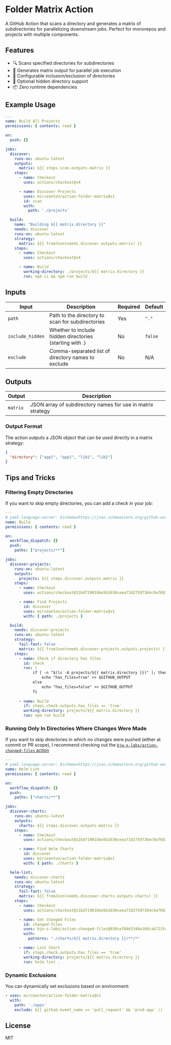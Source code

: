 # Folder Matrix Action

A GitHub Action that scans a directory and generates a matrix of subdirectories for parallelizing downstream jobs. Perfect for monorepos and projects with multiple components.

## Features

- 🔍 Scans specified directories for subdirectories
- 🚀 Generates matrix output for parallel job execution
- 🎯 Configurable inclusion/exclusion of directories
- 👻 Optional hidden directory support
- 📦 Zero runtime dependencies

## Example Usage

```yaml
---
name: Build All Projects
permissions: { contents: read }

on:
  push: {}

jobs:
  discover:
    runs-on: ubuntu-latest
    outputs:
      matrix: ${{ steps.scan.outputs.matrix }}
    steps:
      - name: Checkout
        uses: actions/checkout@v4

      - name: Discover Projects
        uses: mirceanton/action-folder-matrix@v1
        id: scan
        with:
          path: './projects'

  build:
    name: "Building ${{ matrix.directory }}"
    needs: discover
    runs-on: ubuntu-latest
    strategy:
      matrix: ${{ fromJson(needs.discover.outputs.matrix) }}
    steps:
      - name: Checkout
        uses: actions/checkout@v4

      - name: Build
        working-directory: ./projects/${{ matrix.directory }}
        run: npm ci && npm run build

```

## Inputs

| Input            | Description                                             | Required | Default |
|------------------|---------------------------------------------------------|----------|---------|
| `path`           | Path to the directory to scan for subdirectories        | Yes      | `"."`   |
| `include_hidden` | Whether to include hidden directories (starting with .) | No       | `false` |
| `exclude`        | Comma-separated list of directory names to exclude      | No       | N/A     |

## Outputs

| Output   | Description                                                 |
|----------|-------------------------------------------------------------|
| `matrix` | JSON array of subdirectory names for use in matrix strategy |

### Output Format

The action outputs a JSON object that can be used directly in a matrix strategy:

```json
{
  "directory": ["app1", "app2", "lib1", "lib2"]
}
```

## Tips and Tricks

### Filtering Empty Directories

If you want to skip empty directories, you can add a check in your job:

```yaml
---
# yaml-language-server: $schema=https://json.schemastore.org/github-workflow.json
name: Build
permissions: { contents: read }

on:
  workflow_dispatch: {}
  push:
    paths: ["projects/**"]

jobs:
  discover-projects:
    runs-on: ubuntu-latest
    outputs:
      projects: ${{ steps.discover.outputs.matrix }}
    steps:
      - name: Checkout
        uses: actions/checkout@11bd71901bbe5b1630ceea73d27597364c9af683 # v4.2.2

      - name: Find Projects
        id: discover
        uses: mirceanton/action-folder-matrix@v1
        with: { path: ./projects }

  build:
    needs: discover-projects
    runs-on: ubuntu-latest
    strategy:
      fail-fast: false
      matrix: ${{ fromJson(needs.discover-projects.outputs.projects) }}
    steps:
      - name: Check if directory has files
        id: check
        run: |
            if [ -n "$(ls -A projects/${{ matrix.directory }})" ]; then
                echo "has_files=true" >> $GITHUB_OUTPUT
            else
                echo "has_files=false" >> $GITHUB_OUTPUT
            fi
            
      - name: Build
        if: steps.check.outputs.has_files == 'true'
        working-directory: projects/${{ matrix.directory }}
        run: npm run build
```

### Running Only In Directories Where Changes Were Made

If you want to skip directories in which no changes were pushed (either at commit or PR scope), I recommend checking out the [`bjw-s-labs/action-changed-files` action](https://github.com/bjw-s-labs/action-changed-files)

```yaml
---
# yaml-language-server: $schema=https://json.schemastore.org/github-workflow.json
name: Helm Lint
permissions: { contents: read }

on:
  workflow_dispatch: {}
  push:
    paths: ["charts/**"]

jobs:
  discover-charts:
    runs-on: ubuntu-latest
    outputs:
      charts: ${{ steps.discover.outputs.matrix }}
    steps:
      - name: Checkout
        uses: actions/checkout@11bd71901bbe5b1630ceea73d27597364c9af683 # v4.2.2

      - name: Find Helm Charts
        id: discover
        uses: mirceanton/action-folder-matrix@v1
        with: { path: ./charts }

  helm-lint:
    needs: discover-charts
    runs-on: ubuntu-latest
    strategy:
      fail-fast: false
      matrix: ${{ fromJson(needs.discover-charts.outputs.charts) }}
    steps:
      - name: Checkout
        uses: actions/checkout@11bd71901bbe5b1630ceea73d27597364c9af683 # v4.2.2

      - name: Get Changed Files
        id: changed-files
        uses: bjw-s-labs/action-changed-files@930cef8463348e168cab7235c47fe95a7a235f65
        with:
          patterns: "./charts/${{ matrix.directory }}/**/*"

      - name: Lint Chart
        if: steps.check.outputs.has_files == 'true'
        working-directory: projects/${{ matrix.directory }}
        run: helm lint .
```

### Dynamic Exclusions

You can dynamically set exclusions based on environment:

```yaml
- uses: mirceanton/action-folder-matrix@v1
  with:
    path: './apps'
    exclude: ${{ github.event_name == 'pull_request' && 'prod-app' || '' }}
```

## License

MIT
